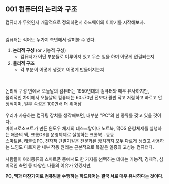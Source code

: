 ## 001 컴퓨터의 논리와 구조

컴퓨터가 무엇인지 개괄적으로 정의하면서 하드웨어의 이야기를 시작해보자.
<br>
<br>
<br>
컴퓨터는 적어도 두가지 측면에서 살펴볼 수 있다.

1. **논리적 구성** (or 기능적 구성)
   - 컴퓨터가 어떤 부분들로 이루어져 있고 무슨 일을 하며 어떻게 연결되는지
2. **물리적 구조**
   - 각 부분이 어떻게 생겼고 어떻게 만들어지는지

<br>
<br>
논리적 구성 면에서 오늘날의 컴퓨터는 1950년대의 컴퓨터와 매우 유사하지만,<br>
물리적인 차이에서 오늘날의 컴퓨터는 60~70년 전보다 훨씬 작고 저렴하고 빠르고 안정적이며, 일부 속성은 100만배 더 뛰어남
<br>
<br>
우리가 사용하는 컴퓨팅 장치를 생각해보면, 대부분 "PC"의 한 종류를 갖고 있을 것이다.<br>
마이크로소프트가 만든 윈도우 체제의 데스크탑이나 노트북, 맥OS 운영체제를 실행하는 애플의 맥, 크롬OS를 운영체제로 실행하는 크롬북.. 등등<br>
스마트폰, 태블릿PC, 전자책 단말기같은 전문화된 장치까지 모두 다르게 생겼고 사용하는 느낌도 다르지만 내부 작동 원리는 근본적으로 똑같은 일종의 고성능 컴퓨터다.<br>
<br>
사람들이 여러종류의 스마트폰 중에서도 한 가지를 선택하는 데에는 기능적, 경제적, 심미적인 측면 등 다양한 나름의 이유가 있겠지만,

**PC, 맥과 마찬가지로 컴퓨팅을 수행하는 하드웨어는 결국 서로 매우 유사하다는 것이다.**
